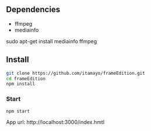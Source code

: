 ## Dependencies
- ffmpeg
- mediainfo

sudo apt-get install mediainfo ffmpeg

## Install

```bash
git clone https://github.com/itamayo/frameEdition.git
cd frameEdition
npm install
```

### Start

```bash
npm start
```

App url: http://localhost:3000/index.hmtl
